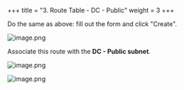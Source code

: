 +++
title = "3. Route Table - DC - Public"
weight = 3
+++


Do the same as above: fill out the form and click "Create".


![image.png](/images/004-iv-setup-vpc-dc-resources/16-640104-image.png)


Associate this route with the **DC - Public subnet**.


![image.png](/images/004-iv-setup-vpc-dc-resources/16-834951-image.png)


![image.png](/images/004-iv-setup-vpc-dc-resources/16-501150-image.png)


